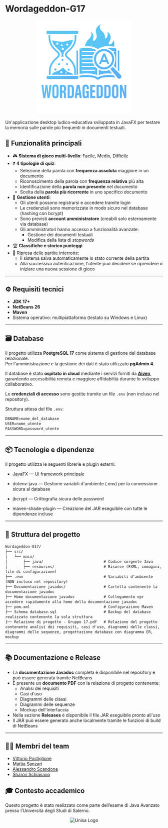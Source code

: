 # Wordageddon-G17
<div align="center">
  <img src="src/main/resources/imgs/Logo_senza_sfondo.png" alt="Wordageddon Logo" width="300"/>
</div>

Un'applicazione desktop ludico-educativa sviluppata in JavaFX per testare la memoria sulle parole più frequenti in documenti testuali.

## 🚀 Funzionalità principali

- 🎮 **Sistema di gioco multi-livello**: Facile, Medio, Difficile  
- ❓ **4 tipologie di quiz**:
  - Selezione della parola con **frequenza assoluta** maggiore in un documento
  - Riconoscimento della parola con **frequenza relativa** più alta
  - Identificazione della **parola non presente** nel documento
  - Scelta della **parola più ricorrente** in uno specifico documento
- 👤 **Gestione utenti**:
  - Gli utenti possono registrarsi e accedere tramite login
  - Le credenziali sono memorizzate in modo sicuro nel database (hashing con bcrypt)
  - Sono previsti **account amministratore** (creabili solo esternamente via database)
  - Gli amministratori hanno accesso a funzionalità avanzate:
    - Gestione dei documenti testuali
    - Modifica della lista di *stopwords*
- 🏆 **Classifiche e storico punteggi**
- 💾 Ripresa delle partite interrotte:
  - Il sistema salva automaticamente lo stato corrente della partita
  - Alla successiva autenticazione, l'utente può decidere se riprendere o iniziare una nuova sessione di gioco

---

## ⚙️ Requisiti tecnici

- **JDK 17+**
- **NetBeans 26**
- **Maven**
- Sistema operativo: multipiattaforma (testato su Windows e Linux)

---

## 🗃️ Database

Il progetto utilizza **PostgreSQL 17** come sistema di gestione del database relazionale.  
Per l'amministrazione e la gestione dei dati è stato utilizzato **pgAdmin 4**.

Il database è stato **ospitato in cloud** mediante i servizi forniti da [**Aiven**](https://aiven.io/), garantendo accessibilità remota e maggiore affidabilità durante lo sviluppo collaborativo.

Le **credenziali di accesso** sono gestite tramite un file `.env` (non incluso nel repository).

Struttura attesa del file `.env`:

```env
DBNAME=nome_del_database
USER=nome_utente
PASSWORD=password_utente
```

---

## 📦 Tecnologie e dipendenze
Il progetto utilizza le seguenti librerie e plugin esterni:

- JavaFX — UI framework principale

- dotenv-java — Gestione variabili d'ambiente (.env) per la connessione sicura al database

- jbcrypt — Crittografia sicura delle password

- maven-shade-plugin — Creazione del JAR eseguibile con tutte le dipendenze incluse

---

## 📁 Struttura del progetto
```
Wordageddon-G17/
├── src/
│   └── main/
│       ├── java/                           # Codice sorgente Java
│       ├── resources/                      # Risorse (FXML, immagini, file di configurazione)
├── .env                                    # Variabili d’ambiente (NON incluso nel repository)
├── Documentazione javadoc/                 # Cartella contenente la documentazione javadoc
├── Home documentazione javadoc             # Collegamento epr accedere rapidamente alla home della documentazione javadoc
├── pom.xml                                 # Configurazione Maven
├── Schema database.sql                     # Backup del database realizzato contenente la sola struttura
├── Relazione di progetto - Gruppo 17.pdf   # Relazione del progetto contenente analisi dei requisiti, casi d'uso, diagrammi delle classi, diagrammi delle sequenze, progettazione database con diagramma ER, mockup
```

---

## 📚 Documentazione e Release
- La **documentazione Javadoc** completa è disponibile nel repository e può essere generata tramite NetBeans
- È presente un **documento PDF** con la relazione di progetto contenente:
  - Analisi dei requisiti
  - Casi d'uso
  - Diagrammi delle classi
  - Diagrammi delle sequenze
  - Mockup dell'interfaccia
- Nella sezione **Releases** è disponibile il file JAR eseguibile pronto all'uso
- Il JAR può essere generato anche localmente tramite le funzioni di build di NetBeans

---

## 👨‍💻 Membri del team
- [Vittorio Postiglione](https://github.com/CupoMeridio)
- [Mattia Sanzari](https://github.com/Mattia-Sanzari)
- [Alessandro Scandone](https://github.com/alescand1)
- [Sharon Schiavano](https://github.com/sharon-schiavano)

## 🎓 Contesto accademico
Questo progetto è stato realizzato come parte dell’esame di Java Avanzato presso l’Università degli Studi di Salerno.
<div align="center">
  <img src="https://www.opisalerno.it/wp-content/uploads/2016/11/logo-unisa-png-768x432.png" width="400" alt="Unisa Logo"/>
</div>
